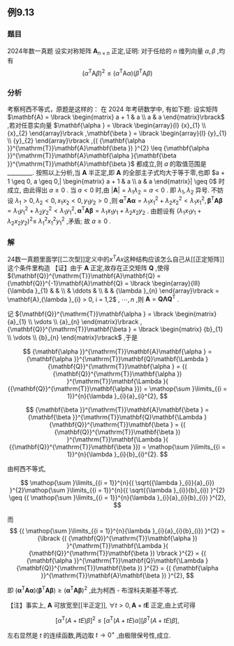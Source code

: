 ## 例9.13
### 题目
2024年数一真题 设实对称矩阵 ${\mathbf{A}}_{n \times n}$ 正定,证明: 对于任给的 $n$ 维列向量 $\alpha ,\beta$ ,均有
$$
{( {\alpha }^{\mathrm{T}}\mathrm{A}\beta ) }^{2} \leq ( {{\alpha }^{\mathrm{T}}\mathrm{A}\alpha }) ( {{\beta }^{\mathrm{T}}\mathrm{A}\beta })
$$
### 分析
考察柯西不等式，原题是这样的：
在 2024 年考研数学中, 有如下题:
设实矩阵 $\mathbf{A} = \lbrack \begin{matrix} a + 1 & a \\ a & a \end{matrix}\rbrack$ ,若对任意实向量 $\mathbf{\alpha } = \lbrack \begin{array}{l} {x}_{1} \\ {x}_{2} \end{array}\rbrack ,\mathbf{\beta } = \lbrack \begin{array}{l} {y}_{1} \\ {y}_{2} \end{array}\rbrack ,{( {\mathbf{\alpha }}^{\mathrm{T}}\mathbf{A}\mathbf{\beta }) }^{2} \leq {\mathbf{\alpha }}^{\mathrm{T}}\mathbf{A}\mathbf{\alpha }{\mathbf{\beta }}^{\mathrm{T}}\mathbf{A}\mathbf{\beta }$ 都成立,则 $a$ 的取值范围是_________.
按照以上分析,当 $\mathbf{A}$ 半正定,即 $\mathbf{A}$ 的全部主子式均大于等于零,也即 $a + 1 \geq 0, a \geq 0,| \begin{matrix} a + 1 & a \\ a & a \end{matrix}| \geq 0$ 时成立, 由此得出 $a \geq 0$ . 当 $a < 0$ 时,由 $| \mathbf{A}| = {\lambda }_{1}{\lambda }_{2} = a < 0$ . 即 ${\lambda }_{1},{\lambda }_{2}$ 异号. 不妨设 ${\lambda }_{1} > 0,{\lambda }_{2} < 0,{x}_{1}{x}_{2} < 0,{y}_{1}{y}_{2} > 0$ ,则 ${\mathbf{\alpha }}^{\mathrm{T}}\mathbf{A}\mathbf{\alpha } = {\lambda }_{1}{x}_{1}^{2} + {\lambda }_{2}{x}_{2}^{2} < {\lambda }_{1}{x}_{1}^{2},{\mathbf{\beta }}^{\mathrm{T}}\mathbf{A}\mathbf{\beta } = {\lambda }_{1}{y}_{1}^{2} + {\lambda }_{2}{y}_{2}^{2} < {\lambda }_{1}{y}_{1}^{2},{\mathbf{\alpha }}^{\mathrm{T}}\mathbf{A}\mathbf{\beta } = {\lambda }_{1}{x}_{1}{y}_{1} + {\lambda }_{2}{x}_{2}{y}_{2}$ . 由题设有 ${( {\lambda }_{1}{x}_{1}{y}_{1} + {\lambda }_{2}{x}_{2}{y}_{2}) }^{2} \leq$ ${\lambda }_{1}^{2}{x}_{1}^{2}{y}_{1}^{2}$ ,矛盾; 故 $a \geq 0$ .
### 解
24数一真题里面学[[二次型]]定义中的$x^{T}Ax$这种结构应该怎么自己从[[正定矩阵]]这个条件里构造
【证】由于 $\mathbf{A}$ 正定,故存在正交矩阵 $\mathbf{Q}$ ,使得 ${\mathbf{Q}}^{\mathrm{T}}\mathbf{A}\mathbf{Q} = {\mathbf{Q}}^{-1}\mathbf{A}\mathbf{Q} = \lbrack \begin{array}{lll} {\lambda }_{1} & & \\ & \ddots & \\ & & {\lambda }_{n} \end{array}\rbrack = \mathbf{A},{\lambda }_{i} > 0, i = 1,2$ , $\cdots, n$ ,则 $\mathbf{A} = \mathbf{Q}\mathbf{\Lambda }{\mathbf{Q}}^{\mathrm{T}}$ .

记 ${\mathbf{Q}}^{\mathrm{T}}\mathbf{\alpha } = \lbrack \begin{matrix} {a}_{1} \\ \vdots \\ {a}_{n} \end{matrix}\rbrack ,{\mathbf{Q}}^{\mathrm{T}}\mathbf{\beta } = \lbrack \begin{matrix} {b}_{1} \\ \vdots \\ {b}_{n} \end{matrix}\rbrack$ ,于是

$$
{\mathbf{\alpha }}^{\mathrm{T}}\mathbf{A}\mathbf{\alpha } = {\mathbf{\alpha }}^{\mathrm{T}}\mathbf{Q}\mathbf{\Lambda }{\mathbf{Q}}^{\mathrm{T}}\mathbf{\alpha } = {( {\mathbf{Q}}^{\mathrm{T}}\mathbf{\alpha }) }^{\mathrm{T}}\mathbf{\Lambda }( {{\mathbf{Q}}^{\mathrm{T}}\mathbf{\alpha }}) = \mathop{\sum }\limits_{{i = 1}}^{n}{\lambda }_{i}{a}_{i}^{2},
$$

$$
{\mathbf{\beta }}^{\mathrm{T}}\mathbf{A}\mathbf{\beta } = {\mathbf{\beta }}^{\mathrm{T}}\mathbf{Q}\mathbf{\Lambda }{\mathbf{Q}}^{\mathrm{T}}\mathbf{\beta } = {( {\mathbf{Q}}^{\mathrm{T}}\mathbf{\beta }) }^{\mathrm{T}}\mathbf{\Lambda }( {{\mathbf{Q}}^{\mathrm{T}}\mathbf{\beta }}) = \mathop{\sum }\limits_{{i = 1}}^{n}{\lambda }_{i}{b}_{i}^{2}.
$$

由柯西不等式,

$$
\mathop{\sum }\limits_{{i = 1}}^{n}{( \sqrt{{\lambda }_{i}}{a}_{i}) }^{2}\mathop{\sum }\limits_{{i = 1}}^{n}{( \sqrt{{\lambda }_{i}}{b}_{i}) }^{2} \geq {( \mathop{\sum }\limits_{{i = 1}}^{n}{\lambda }_{i}{a}_{i}{b}_{i}) }^{2},
$$

而
$$
{( \mathop{\sum }\limits_{{i = 1}}^{n}{\lambda }_{i}{a}_{i}{b}_{i}) }^{2} = {\lbrack {( {\mathbf{Q}}^{\mathrm{T}}\mathbf{\alpha }) }^{\mathrm{T}}\mathbf{\Lambda }( {\mathbf{Q}}^{\mathrm{T}}\mathbf{\beta }) \rbrack }^{2} = {( {\mathbf{\alpha }}^{\mathrm{T}}\mathbf{Q}\mathbf{\Lambda }{\mathbf{Q}}^{\mathrm{T}}\mathbf{\beta }) }^{2} = {( {\mathbf{\alpha }}^{\mathrm{T}}\mathbf{A}\mathbf{\beta }) }^{2},
$$

即 $( {{\mathbf{\alpha }}^{\mathrm{T}}\mathbf{A}\mathbf{\alpha }}) ( {{\mathbf{\beta }}^{\mathrm{T}}\mathbf{A}\mathbf{\beta }}) \geq {( {\mathbf{\alpha }}^{\mathrm{T}}\mathbf{A}\mathbf{\beta }) }^{2}$ ,此为柯西 - 布涅科夫斯基不等式.

【注】事实上, $\mathbf{A}$ 可放宽至[[半正定]], $\forall t > 0,\mathbf{A} + t\mathbf{E}$ 正定,由上式可得

$$
{\lbrack {\alpha }^{\mathrm{T}}( A + tE) \beta \rbrack }^{2} \leq \lbrack {{\alpha }^{\mathrm{T}}( {A + {tE}}) \alpha }\rbrack \lbrack {{\beta }^{\mathrm{T}}( {A + {tE}}) \beta }\rbrack ,
$$

左右显然是 $t$ 的连续函数,两边取 $t \rightarrow {0}^{ + }$ ,由极限保号性,成立.

